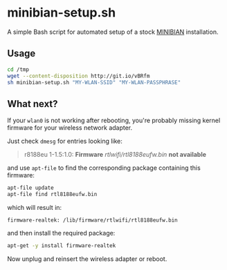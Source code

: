 minibian-setup.sh
=================

A simple Bash script for automated setup of a stock [MINIBIAN] installation.


Usage
-----

~~~~ bash
cd /tmp
wget --content-disposition http://git.io/vBRfm
sh minibian-setup.sh "MY-WLAN-SSID" "MY-WLAN-PASSPHRASE"
~~~~


What next?
----------

If your `wlan0` is not working after rebooting, you're probably missing kernel
firmware for your wireless network adapter.

Just check `dmesg` for entries looking like:

> r8188eu 1-1.5:1.0: **Firmware** _rtlwifi/rtl8188eufw.bin_ **not available**


and use `apt-file` to find the corresponding package containing this firmware:

~~~~ bash
apt-file update
apt-file find rtl8188eufw.bin
~~~~


which will result in:

~~~~ shell
firmware-realtek: /lib/firmware/rtlwifi/rtl8188eufw.bin
~~~~


and then install the required package:

~~~~ bash
apt-get -y install firmware-realtek
~~~~


Now unplug and reinsert the wireless adapter or reboot.



[MINIBIAN]: https://minibianpi.wordpress.com/

